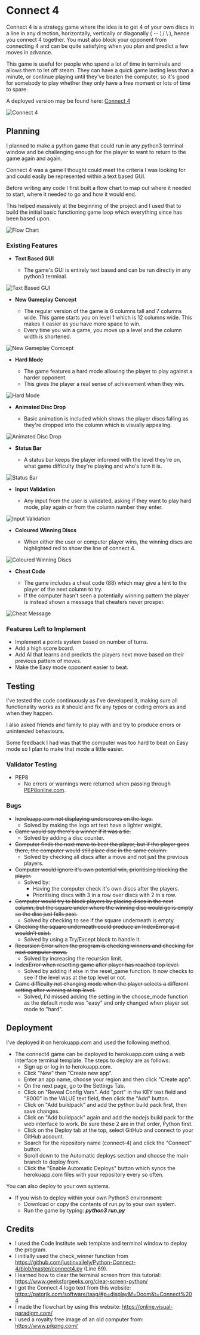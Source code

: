 # Connect 4

Connect 4 is a strategy game where the idea is to get 4 of your own discs in a line in any direction, horizontally, vertically or diagonally ( -- ¦ / \ ), hence you connect 4 together. You must also block your opponent from connecting 4 and can be quite satisfying when you plan and predict a few moves in advance.

This game is useful for people who spend a lot of time in terminals and allows them to let off steam. They can have a quick game lasting less than a minute, or continue playing until they've beaten the computer, so it's good for somebody to play whether they only have a free moment or lots of time to spare.

A deployed version may be found here: [Connect 4](http://my-connect-4.herokuapp.com/)

![Connect 4](https://github.com/MadStu/connect-4/raw/main/assets/images/web-page.png)

## Planning 

I planned to make a python game that could run in any python3 terminal window and be challenging enough for the player to want to return to the game again and again.

Connect 4 was a game I thought could meet the criteria I was looking for and could easily be represented within a text based GUI.

Before writing any code I first built a flow chart to map out where it needed to start, where it needed to go and how it would end.

This helped massively at the beginning of the project and I used that to build the initial basic functioning game loop which everything since has been based upon.

![Flow Chart](https://github.com/MadStu/connect-4/raw/main/assets/images/flow-chart.png)

### Existing Features

- __Text Based GUI__

  - The game's GUI is entirely text based and can be run directly in any python3 terminal.

![Text Based GUI](https://github.com/MadStu/connect-4/raw/main/assets/images/text-based-gui.png)

- __New Gameplay Concept__

  - The regular version of the game is 6 columns tall and 7 columns wide. This game starts you on level 1 which is 12 columns wide. This makes it easier as you have more space to win.
  - Every time you win a game, you move up a level and the column width is shortened.

![New Gameplay Comcept](https://github.com/MadStu/connect-4/raw/main/assets/images/new-game-concept.png)

- __Hard Mode__

  - The game features a hard mode allowing the player to play against a harder opponent.
  - This gives the player a real sense of achievement when they win. 

![Hard Mode](https://github.com/MadStu/connect-4/raw/main/assets/images/hard-mode.png)

- __Animated Disc Drop__

  - Basic animation is included which shows the player discs falling as they're dropped into the column which is visually appealing.

![Animated Disc Drop](https://github.com/MadStu/connect-4/raw/main/assets/images/animated-disc-drop.png)

- __Status Bar__

  - A status bar keeps the player informed with the level they're on, what game difficulty they're playing and who's turn it is.

![Status Bar](https://github.com/MadStu/connect-4/raw/main/assets/images/status-bar.png)

- __Input Validation__

  - Any input from the user is validated, asking if they want to play hard mode, play again or from the column number they enter.

![Input Validation](https://github.com/MadStu/connect-4/raw/main/assets/images/input-validation.png)

- __Coloured Winning Discs__

  - When either the user or computer player wins, the winning discs are highlighted red to show the line of connect 4.

![Coloured Winning Discs](https://github.com/MadStu/connect-4/raw/main/assets/images/coloured-winning-discs.png)

- __Cheat Code__

  - The game includes a cheat code (88) which may give a hint to the player of the next column to try.
  - If the computer hasn't seen a potentially winning pattern the player is instead shown a message that cheaters never prosper.

![Cheat Message](https://github.com/MadStu/connect-4/raw/main/assets/images/cheat-message.png)

### Features Left to Implement

- Implement a points system based on number of turns.
- Add a high score board.
- Add AI that learns and predicts the players next move based on their previous pattern of moves.
- Make the Easy mode opponent easier to beat.

## Testing

I've tested the code continuously as I've developed it, making sure all functionality works as it should and fix any typos or coding errors as and when they happen.

I also asked friends and family to play with and try to produce errors or unintended behaviours.

Some feedback I had was that the computer was too hard to beat on Easy mode so I plan to make that mode a little easier.

### Validator Testing 

- PEP8
  - No errors or warnings were returned when passing through [PEP8online.com](http://pep8online.com/).

### Bugs

- ~~herokuapp.com not displaying underscores on the logo.~~
  - Solved by making the logo art text have a lighter weight.
- ~~Game would say there's a winner if it was a tie.~~
  - Solved by adding a disc counter.
- ~~Computer finds the next move to beat the player, but if the player goes there, the computer would still place disc in the same column.~~
  - Solved by checking all discs after a move and not just the previous players.
- ~~Computer would ignore it's own potential win, prioritising blocking the player.~~
  - Solved by: 
    - Having the computer check it's own discs after the players.
    - Prioritising discs with 3 in a row over discs with 2 in a row.
- ~~Computer would try to block players by placing discs in the next column, but the square under where the winning disc would go is empty so the disc just falls past.~~
  - Solved by checking to see if the square underneath is empty.
- ~~Checking the square underneath could produce an IndexError as it wouldn't exist.~~
  - Solved by using a Try/Except block to handle it.
- ~~Recursion Error when the program is checking winners and checking for next computer move.~~
  - Solved by increasing the recursion limit.
- ~~IndexError when resetting game after player has reached top level.~~
  - Solved by adding if else in the reset_game function. It now checks to see if the level was at the top level or not.
- ~~Game difficulty not changing mode when the player selects a different setting after winning at top level.~~
  - Solved, I'd missed adding the setting in the choose_mode function as the default mode was "easy" and only changed when player set mode to "hard".

## Deployment

I've deployed it on herokuapp.com and used the following method.

- The connect4 game can be deployed to herokuapp.com using a web interface terminal template. The steps to deploy are as follows: 
    - Sign up or log in to herokuapp.com.
    - Click "New" then "Create new app".
    - Enter an app name, choose your region and then click "Create app".
    - On the next page, go to the Settings Tab.
    - Click on "Reveal Config Vars". Add "port" in the KEY text field and "8000" in the VALUE text field, then click the "Add" button.
    - Click on "Add buildpack" and add the python build pack first, then save changes.
    - Click on "Add buildpack" again and add the nodejs build pack for the web interface to work. Be sure these 2 are in that order, Python first.
    - Click on the Deploy tab at the top, select GitHub and connect to your GitHub account.
    - Search for the repository name (connect-4) and click the "Connect" button.
    - Scroll down to the Automatic deploys section and choose the main branch to deploy from.
    - Click the "Enable Automatic Deploys" button which syncs the herokuapp.com files with your repository every so often.

You can also deploy to your own systems.

- If you wish to deploy within your own Python3 environment:
    - Download or copy the contents of run.py to your own system.
    - Run the game by typing: ***__python3 run.py__***

## Credits 

- I used the Code Institute web template and terminal window to deploy the program.
- I initially used the check_winner function from https://github.com/justinvallely/Python-Connect-4/blob/master/connect4.py (Line 69).
- I learned how to clear the terminal screen from this tutorial: https://www.geeksforgeeks.org/clear-screen-python/
- I got the Connect 4 logo text from this website: https://patorjk.com/software/taag/#p=display&f=Doom&t=Connect%204
- I made the flowchart by using this website:  https://online.visual-paradigm.com/
- I used a royalty free image of an old computer from: https://www.pikpng.com/
